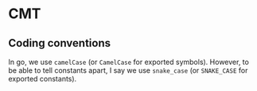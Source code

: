 # CMT

## Coding conventions

In go, we use `camelCase` (or `CamelCase` for exported symbols). However, to be
able to tell constants apart, I say we use `snake_case` (or `SNAKE_CASE` for
exported constants).